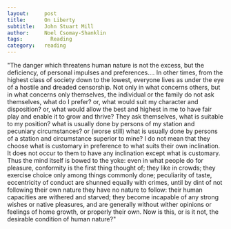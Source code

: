 ```yaml
---
layout:     post
title:      On Liberty
subtitle:   John Stuart Mill
author:     Noel Csomay-Shanklin
tags: 		  Reading
category:   reading
---
```

"The danger which threatens human nature is not the excess, but the deficiency, of personal impulses and preferences....
In other times, from the highest class of society down to the lowest, everyone lives as under the eye of a hostile and dreaded censorship. 
Not only in what concerns others, but in what concerns only themselves, the individual or the family do not ask themselves, what do I prefer?
or, what would suit my character and disposition? or, what would allow the best and highest in me to have fair play and enable it to grow and thrive?
They ask themselves, what is suitable to my position? 
what is usually done by persons of my station and pecuniary circumstances? or (worse still) what is usually done by persons of a station and circumstance superior to mine?
I do not mean that they choose what is customary in preference to what suits their own inclination. 
It does not occur to them to have any inclination except what is customary.
Thus the mind itself is bowed to the yoke: even in what people do for pleasure, conformity is the first thing thought of;
they like in crowds;
they exercise choice only among things commonly done;
peculiarity of taste, eccentricity of conduct are shunned equally with crimes, until by dint of not following their own nature they have no nature to follow:
their human capacities are withered and starved; they become incapable of any strong wishes or native pleasures, and are generally without wither opinions or feelings of home growth, or properly their own. Now is this, or is it not, the desirable condition of human nature?"

